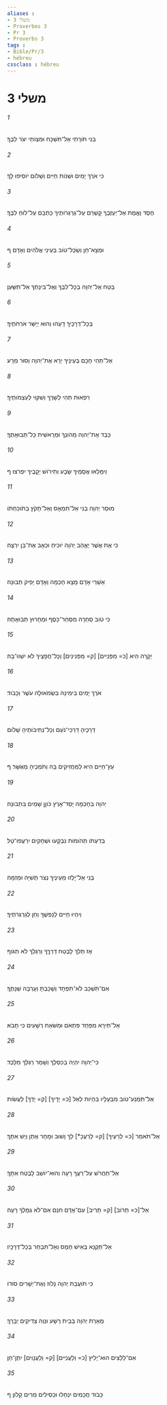 ```yaml
---
aliases : 
- משלי 3
- Proverbes 3
- Pr 3
- Proverbs 3
tags : 
- Bible/Pr/3
- hébreu
cssclass : hébreu
---
```


# משלי 3

###### 1
בְּנִי תֹּורָתִי אַל־תִּשְׁכָּח וּמִצְוֹתַי יִצֹּר לִבֶּךָ׃
###### 2
כִּי אֹרֶךְ יָמִים וּשְׁנֹות חַיִּים וְשָׁלֹום יֹוסִיפוּ לָךְ׃
###### 3
חֶסֶד וֶאֱמֶת אַל־יַעַזְבֻךָ קָשְׁרֵם עַל־גַּרְגְּרֹותֶיךָ כָּתְבֵם עַל־לוּחַ לִבֶּךָ׃
###### 4
וּמְצָא־חֵן וְשֵׂכֶל־טֹוב בְּעֵינֵי אֱלֹהִים וְאָדָם׃ ף
###### 5
בְּטַח אֶל־יְהוָה בְּכָל־לִבֶּךָ וְאֶל־בִּינָתְךָ אַל־תִּשָּׁעֵן׃
###### 6
בְּכָל־דְּרָכֶיךָ דָעֵהוּ וְהוּא יְיַשֵּׁר אֹרְחֹתֶיךָ׃
###### 7
אַל־תְּהִי חָכָם בְּעֵינֶיךָ יְרָא אֶת־יְהוָה וְסוּר מֵרָע׃
###### 8
רִפְאוּת תְּהִי לְשָׁרֶּךָ וְשִׁקּוּי לְעַצְמֹותֶיךָ׃
###### 9
כַּבֵּד אֶת־יְהוָה מֵהֹונֶךָ וּמֵרֵאשִׁית כָּל־תְּבוּאָתֶךָ׃
###### 10
וְיִמָּלְאוּ אֲסָמֶיךָ שָׂבָע וְתִירֹושׁ יְקָבֶיךָ יִפְרֹצוּ׃ ף
###### 11
מוּסַר יְהוָה בְּנִי אַל־תִּמְאָס וְאַל־תָּקֹץ בְּתֹוכַחְתֹּו׃
###### 12
כִּי אֶת אֲשֶׁר יֶאֱהַב יְהוָה יֹוכִיחַ וּכְאָב אֶת־בֵּן יִרְצֶה׃
###### 13
אַשְׁרֵי אָדָם מָצָא חָכְמָה וְאָדָם יָפִיק תְּבוּנָה׃
###### 14
כִּי טֹוב סַחְרָהּ מִסְּחַר־כָּסֶף וּמֵחָרוּץ תְּבוּאָתָהּ׃
###### 15
יְקָרָה הִיא [כ= מִפְּנִיִּים] [ק= מִפְּנִינִים] וְכָל־חֲפָצֶיךָ לֹא יִשְׁווּ־בָהּ׃
###### 16
אֹרֶךְ יָמִים בִּימִינָהּ בִּשְׂמֹאולָהּ עֹשֶׁר וְכָבֹוד׃
###### 17
דְּרָכֶיהָ דַרְכֵי־נֹעַם וְכָל־נְתִיבֹותֶיהָ שָׁלֹום׃
###### 18
עֵץ־חַיִּים הִיא לַמַּחֲזִיקִים בָּהּ וְתֹמְכֶיהָ מְאֻשָּׁר׃ ף
###### 19
יְהוָה בְּחָכְמָה יָסַד־אָרֶץ כֹּוןֵן שָׁמַיִם בִּתְבוּנָה׃
###### 20
בְּדַעְתֹּו תְּהֹומֹות נִבְקָעוּ וּשְׁחָקִים יִרְעֲפוּ־טָל׃
###### 21
בְּנִי אַל־יָלֻזוּ מֵעֵינֶיךָ נְצֹר תֻּשִׁיָּה וּמְזִמָּה׃
###### 22
וְיִהְיוּ חַיִּים לְנַפְשֶׁךָ וְחֵן לְגַרְגְּרֹתֶיךָ׃
###### 23
אָז תֵּלֵךְ לָבֶטַח דַּרְךֶּךָ וְרַגְלְךָ לֹא תִגֹּוף׃
###### 24
אִם־תִּשְׁכַּב לֹא־תִפְחָד וְשָׁכַבְתָּ וְעָרְבָה שְׁנָתֶךָ׃
###### 25
אַל־תִּירָא מִפַּחַד פִּתְאֹם וּמִשֹּׁאַת רְשָׁעִים כִּי תָבֹא׃
###### 26
כִּי־יְהוָה יִהְיֶה בְכִסְלֶךָ וְשָׁמַר רַגְלְךָ מִלָּכֶד׃
###### 27
אַל־תִּמְנַע־טֹוב מִבְּעָלָיו בִּהְיֹות לְאֵל [כ= יָדֶיךָ] [ק= יָדְךָ] לַעֲשֹׂות׃
###### 28
אַל־תֹּאמַר [כ= לְרֵעֶיךָ] [ק= לְרֵעֲכָ*] לֵךְ וָשׁוּב וּמָחָר אֶתֵּן וְיֵשׁ אִתָּךְ׃
###### 29
אַל־תַּחֲרֹשׁ עַל־רֵעֲךָ רָעָה וְהוּא־יֹושֵׁב לָבֶטַח אִתָּךְ׃
###### 30
אַל־[כ= תָּרֹוב] [ק= תָּרִיב] עִם־אָדָם חִנָּם אִם־לֹא גְמָלְךָ רָעָה׃
###### 31
אַל־תְּקַנֵּא בְּאִישׁ חָמָס וְאַל־תִּבְחַר בְּכָל־דְּרָכָיו׃
###### 32
כִּי תֹועֲבַת יְהוָה נָלֹוז וְאֶת־יְשָׁרִים סֹודֹו׃
###### 33
מְאֵרַת יְהוָה בְּבֵית רָשָׁע וּנְוֵה צַדִּיקִים יְבָרֵךְ׃
###### 34
אִם־לַלֵּצִים הוּא־יָלִיץ [כ= וְלַעֲנִיִּים] [ק= וְלַעֲנָוִים] יִתֶּן־חֵן׃
###### 35
כָּבֹוד חֲכָמִים יִנְחָלוּ וּכְסִילִים מֵרִים קָלֹון׃ ף
